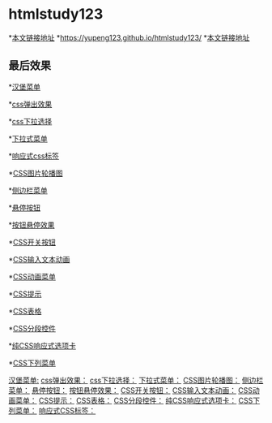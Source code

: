 # htmlstudy123

*[本文链接地址](https://yupeng123.github.io/htmlstudy123/)
*<https://yupeng123.github.io/htmlstudy123/>
*<a href="https://yupeng123.github.io/htmlstudy123/" target="_blank">本文链接地址</a>


## 最后效果
*<a href="https://yupeng123.github.io/htmlstudy123/汉堡菜单" target="_blank">汉堡菜单</a>

*<a href="https://yupeng123.github.io/htmlstudy123/css弹出效果" target="_blank">css弹出效果</a>

*<a href="https://yupeng123.github.io/htmlstudy123/css下拉选择" target="_blank">css下拉选择</a>

*<a href="https://yupeng123.github.io/htmlstudy123/下拉式菜单" target="_blank">下拉式菜单</a>

*<a href="https://yupeng123.github.io/htmlstudy123/响应式css标签" target="_blank">响应式css标签</a>

*<a href="https://yupeng123.github.io/htmlstudy123/CSS图片轮播图" target="_blank">CSS图片轮播图</a>

*<a href="https://yupeng123.github.io/htmlstudy123/侧边栏菜单" target="_blank">侧边栏菜单</a>

*<a href="https://yupeng123.github.io/htmlstudy123/悬停按钮" target="_blank">悬停按钮</a>

*<a href="https://yupeng123.github.io/htmlstudy123/按钮悬停效果" target="_blank">按钮悬停效果</a>

*<a href="https://yupeng123.github.io/htmlstudy123/CSS开关按钮" target="_blank">CSS开关按钮</a>

*<a href="https://yupeng123.github.io/htmlstudy123/CSS输入文本动画" target="_blank">CSS输入文本动画</a>

*<a href="https://yupeng123.github.io/htmlstudy123/CSS动画菜单" target="_blank">CSS动画菜单</a>

*<a href="https://yupeng123.github.io/htmlstudy123/CSS提示" target="_blank">CSS提示</a>

*<a href="https://yupeng123.github.io/htmlstudy123/CSS表格" target="_blank">CSS表格</a>

*<a href="https://yupeng123.github.io/htmlstudy123/CSS分段控件" target="_blank">CSS分段控件</a>

*<a href="https://yupeng123.github.io/htmlstudy123/纯CSS响应式选项卡" target="_blank">纯CSS响应式选项卡</a>

*<a href="https://yupeng123.github.io/htmlstudy123/CSS下列菜单" target="_blank">CSS下列菜单</a>


[汉堡菜单:](https://codepen.io/erikterwan/pen/EVzeRP)
[css弹出效果：](https://codepen.io/imprakash/pen/GgNMXO)
[css下拉选择：](https://codepen.io/imprakash/pen/VejpQP)
[下拉式菜单：](https://codepen.io/andornagy/pen/xhiJH)
[CSS图片轮播图：](https://codepen.io/AMKohn/pen/EKJHf)
[侧边栏菜单：](https://codepen.io/plavookac/pen/qomrMw)
[悬停按钮：](https://codepen.io/kathykato/pen/rZRaNe)
[按钮悬停效果：](https://codepen.io/sfoxy/pen/XpOoJe)
[CSS开关按钮：](https://codepen.io/himalayasingh/pen/EdVzNL)
[CSS输入文本动画：](https://codepen.io/alewinski/pen/grqgqx)
[CSS动画菜单：](https://codepen.io/joellesenne/pen/qtLEG)
[CSS提示：](https://codepen.io/cristina-silva/pen/XXOpga)
[CSS表格：](https://codepen.io/alexerlandsson/pen/mPWgpO)
[CSS分段控件：](https://codepen.io/fstgerm/pen/Jafyj)
[纯CSS响应式选项卡：](https://codepen.io/Fallupko/pen/ruLdg)
[CSS下列菜单：](https://codepen.io/Moslim/pen/gmzvQj)
[响应式CSS标签：](https://codepen.io/imprakash/pen/epZvbQ)